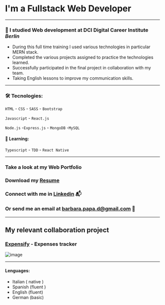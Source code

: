 # I'm a Fullstack Web Developer

---
### 📝 I studied Web development at  DCI Digital Career Institute  *Berlin*
- During this full time training I used various technologies in particular  MERN stack.
- Completed the various projects assigned to practice the technologies learned.
- Successfully participated in the final project in collaboration with my team.
- Taking English lessons to improve my communication skills.
---

### 🛠️ Tecnologies:

 `HTML`   - `CSS`   - `SASS`   - `Bootstrap`   

 `Javascript`   - `React.js`

 `Node.js`  -`Express.js`   - `MongoDB`  -`MySQL`

#### 📝 Learning:  
`Typescript` -  `TDD`  -  `React Native`

---
### Take a look at my Web Portfolio 
### Download my [Resume](https://github.com/BarbaraPapa/My-Resume-Pdf/files/14419955/Barbara.Papa.Resume.pdf)
### Connect with me in [Linkedin](https://www.linkedin.com/in/barbara-papa-30980a106/) 📬
### Or send me an email at barbara.papa.d@gmail.com 📩

---

## My relevant collaboration project

### [Expensify](https://github.com/BarbaraPapa/Expensify-Expenses_Tracker_Frontend) - Expenses tracker

![image](https://github.com/SalmaRepo/Expenses_Tracker_Frontend/assets/123093914/5c9ae57f-dbbc-4528-b383-1efcb90e4f5f)

---
#### Lenguages:
- Italian ( native )
- Spanish (fluent ) 
- English (fluent) 
- German (basic) 





